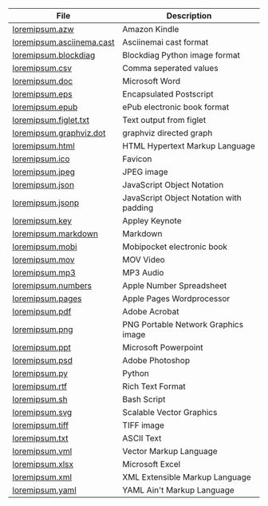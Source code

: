 | File | Description |
|------|-------------|
|[loremipsum.azw](loremipsum.azw)| Amazon Kindle |
|[loremipsum.asciinema.cast](loremipsum.asciinema.cast)| Asciinemai cast format |
|[loremipsum.blockdiag](loremipsum.blockdiag)| Blockdiag Python image format|
|[loremipsum.csv](loremipsum.csv)| Comma seperated values |
|[loremipsum.doc](loremipsum.doc)| Microsoft Word |
|[loremipsum.eps](loremipsum.eps)| Encapsulated Postscript |
|[loremipsum.epub](loremipsum.epub)| ePub electronic book format|
|[loremipsum.figlet.txt](loremipsum.figlet.txt)| Text output from figlet |
|[loremipsum.graphviz.dot](loremipsum.graphviz.dot)| graphviz directed graph |
|[loremipsum.html](loremipsum.html)| HTML Hypertext Markup Language |
|[loremipsum.ico](loremipsum.ico)| Favicon |
|[loremipsum.jpeg](loremipsum.jpeg)| JPEG image |
|[loremipsum.json](loremipsum.json)| JavaScript Object Notation|
|[loremipsum.jsonp](loremipsum.jsonp)|  JavaScript Object Notation with padding|
|[loremipsum.key](loremipsum.key)| Appley Keynote |
|[loremipsum.markdown](loremipsum.markdown)| Markdown |
|[loremipsum.mobi](loremipsum.mobi)| Mobipocket electronic book |
|[loremipsum.mov](loremipsum.mov)| MOV Video |
|[loremipsum.mp3](loremipsum.mp3)| MP3 Audio|
|[loremipsum.numbers](loremipsum.numbers)| Apple Number Spreadsheet |
|[loremipsum.pages](loremipsum.pages/)| Apple Pages Wordprocessor |
|[loremipsum.pdf](loremipsum.pdf)| Adobe Acrobat|
|[loremipsum.png](loremipsum.png)| PNG Portable Network Graphics image |
|[loremipsum.ppt](loremipsum.ppt)| Microsoft Powerpoint |
|[loremipsum.psd](loremipsum.psd)| Adobe Photoshop|
|[loremipsum.py](loremipsum.py)| Python |
|[loremipsum.rtf](loremipsum.rtf)| Rich Text Format |
|[loremipsum.sh](loremipsum.sh)| Bash Script |
|[loremipsum.svg](loremipsum.svg)| Scalable Vector Graphics|
|[loremipsum.tiff](loremipsum.tiff)| TIFF image |
|[loremipsum.txt](loremipsum.txt)| ASCII Text|
|[loremipsum.vml](loremipsum.vml)| Vector Markup Language|
|[loremipsum.xlsx](loremipsum.xlsx)| Microsoft Excel |
|[loremipsum.xml](loremipsum.xml)| XML Extensible Markup Language |
|[loremipsum.yaml](loremipsum.yaml)| YAML Ain't Markup Language |
